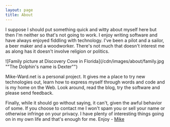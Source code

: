 ```yaml
---
layout: page
title: About
---
```

I suppose I should put something quick and witty about myself here but then I'm neither so that's not going to work.
I enjoy writing software and have always enjoyed fiddling with technology.
I've been a pilot and a sailor, a beer maker and a woodworker.
There's not much that doesn't interest me as along has it doesn't involve religion or politics.

![Family picture at Discovery Cove in Florida](/cdn/images/about/family.jpg ""The Dolphin's name is Dexter"")

Mike-Ward.net is a personal project.
It gives me a place to try new technologies out, learn how to express myself through words and code and is my home on the Web.
Look around, read the blog, try the software and please send feedback.

Finally, while it should go without saying, it can't, given the awful behavior of some.
If you choose to contact me I won't spam you or sell your name or otherwise infringe on your privacy.
I have plenty of interesting things going on in my own life and that's enough for me.
Enjoy - [Mike](mailto:mike@mike-ward.net)
